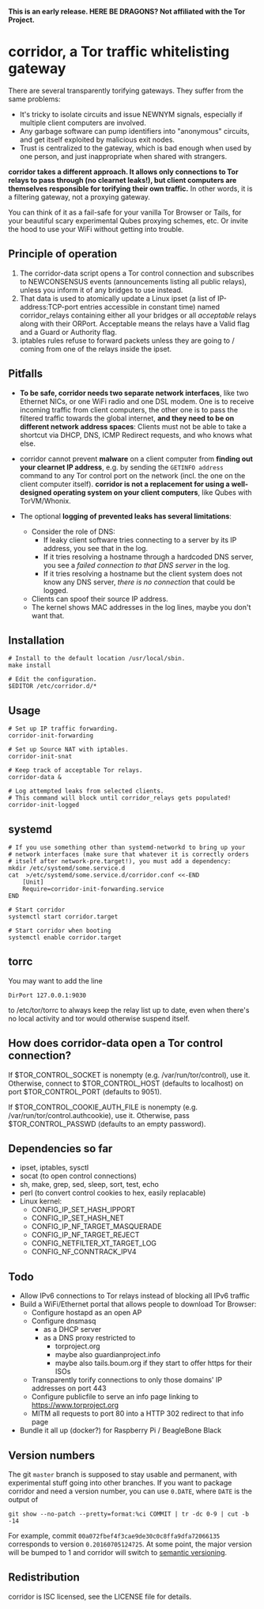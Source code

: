 **This is an early release. HERE BE DRAGONS? Not affiliated with the Tor Project.**

# corridor, a Tor traffic whitelisting gateway

There are several transparently torifying gateways. They suffer from the same problems:

- It's tricky to isolate circuits and issue NEWNYM signals, especially if multiple client computers are involved.
- Any garbage software can pump identifiers into "anonymous" circuits, and get itself exploited by malicious exit nodes.
- Trust is centralized to the gateway, which is bad enough when used by one person, and just inappropriate when shared with strangers.

**corridor takes a different approach. It allows only connections to Tor relays to pass through (no clearnet leaks!), but client computers are themselves responsible for torifying their own traffic.** In other words, it is a filtering gateway, not a proxying gateway.

You can think of it as a fail-safe for your vanilla Tor Browser or Tails, for your beautiful scary experimental Qubes proxying schemes, etc. Or invite the hood to use your WiFi without getting into trouble.


## Principle of operation

1. The corridor-data script opens a Tor control connection and subscribes to NEWCONSENSUS events (announcements listing all public relays), unless you inform it of any bridges to use instead.
2. That data is used to atomically update a Linux ipset (a list of IP-address:TCP-port entries accessible in constant time) named corridor_relays containing either all your bridges or all *acceptable* relays along with their ORPort. Acceptable means the relays have a Valid flag and a Guard or Authority flag.
3. iptables rules refuse to forward packets unless they are going to / coming from one of the relays inside the ipset.


## Pitfalls

- **To be safe, corridor needs two separate network interfaces**, like two Ethernet NICs, or one WiFi radio and one DSL modem. One is to receive incoming traffic from client computers, the other one is to pass the filtered traffic towards the global internet, **and they need to be on different network address spaces**: Clients must not be able to take a shortcut via DHCP, DNS, ICMP Redirect requests, and who knows what else.

- corridor cannot prevent **malware** on a client computer from **finding out your clearnet IP address**, e.g. by sending the `GETINFO address` command to any Tor control port on the network (incl. the one on the client computer itself). **corridor is not a replacement for using a well-designed operating system on your client computers**, like Qubes with TorVM/Whonix.

- The optional **logging of prevented leaks has several limitations**:
	- Consider the role of DNS:
		- If leaky client software tries connecting to a server by its IP address, you see that in the log.
		- If it tries resolving a hostname through a hardcoded DNS server, you see a *failed connection to that DNS server* in the log.
		- If it tries resolving a hostname but the client system does not know any DNS server, *there is no connection* that could be logged.
	- Clients can spoof their source IP address.
	- The kernel shows MAC addresses in the log lines, maybe you don't want that.


## Installation

```
# Install to the default location /usr/local/sbin.
make install

# Edit the configuration.
$EDITOR /etc/corridor.d/*
```


## Usage

```
# Set up IP traffic forwarding.
corridor-init-forwarding

# Set up Source NAT with iptables.
corridor-init-snat

# Keep track of acceptable Tor relays.
corridor-data &

# Log attempted leaks from selected clients.
# This command will block until corridor_relays gets populated!
corridor-init-logged
```


## systemd

```
# If you use something other than systemd-networkd to bring up your
# network interfaces (make sure that whatever it is correctly orders
# itself after network-pre.target!), you must add a dependency:
mkdir /etc/systemd/some.service.d
cat  >/etc/systemd/some.service.d/corridor.conf <<-END
	[Unit]
	Require=corridor-init-forwarding.service
END

# Start corridor
systemctl start corridor.target

# Start corridor when booting
systemctl enable corridor.target
```


## torrc

You may want to add the line

```
DirPort 127.0.0.1:9030
```

to /etc/tor/torrc to always keep the relay list up to date, even when there's no local activity and tor would otherwise suspend itself.


## How does corridor-data open a Tor control connection?

If $TOR_CONTROL_SOCKET is nonempty (e.g. /var/run/tor/control), use it.
Otherwise, connect to $TOR_CONTROL_HOST (defaults to localhost) on port $TOR_CONTROL_PORT (defaults to 9051).

If $TOR_CONTROL_COOKIE_AUTH_FILE is nonempty (e.g. /var/run/tor/control.authcookie), use it.
Otherwise, pass $TOR_CONTROL_PASSWD (defaults to an empty password).


## Dependencies so far

- ipset, iptables, sysctl
- socat (to open control connections)
- sh, make, grep, sed, sleep, sort, test, echo
- perl (to convert control cookies to hex, easily replacable)
- Linux kernel:
	- CONFIG_IP_SET_HASH_IPPORT
	- CONFIG_IP_SET_HASH_NET
	- CONFIG_IP_NF_TARGET_MASQUERADE
	- CONFIG_IP_NF_TARGET_REJECT
	- CONFIG_NETFILTER_XT_TARGET_LOG
	- CONFIG_NF_CONNTRACK_IPV4


## Todo

- Allow IPv6 connections to Tor relays instead of blocking all IPv6 traffic
- Build a WiFi/Ethernet portal that allows people to download Tor Browser:
	- Configure hostapd as an open AP
	- Configure dnsmasq
		- as a DHCP server
		- as a DNS proxy restricted to
			- torproject.org
			- maybe also guardianproject.info
			- maybe also tails.boum.org if they start to offer https for their ISOs
	- Transparently torify connections to only those domains' IP addresses on port 443
	- Configure publicfile to serve an info page linking to https://www.torproject.org
	- MITM all requests to port 80 into a HTTP 302 redirect to that info page
- Bundle it all up (docker?) for Raspberry Pi / BeagleBone Black


## Version numbers

The git `master` branch is supposed to stay usable and permanent, with experimental stuff going into other branches. If you want to package corridor and need a version number, you can use `0.DATE`, where `DATE` is the output of

```
git show --no-patch --pretty=format:%ci COMMIT | tr -dc 0-9 | cut -b -14
```

For example, commit `00a072fbef4f3cae9de30c0c8ffa9dfa72066135` corresponds to version `0.20160705124725`. At some point, the major version will be bumped to 1 and corridor will switch to [semantic versioning](http://semver.org/).


## Redistribution

corridor is ISC licensed, see the LICENSE file for details.
